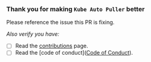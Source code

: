 ### Thank you for making `Kube Auto Puller` better

Please reference the issue this PR is fixing.

*Also verify you have:*

* [ ] Read the [contributions](../CONTRIBUTING.md) page.
* [ ] Read the [code of conduct]([Code of Conduct](https://github.com/dirien/.github/blob/main/CODE_OF_CONDUCT.md)).